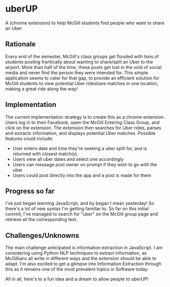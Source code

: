 # uberUP
A (chrome extension) to help McGill students find people who want to share an Uber

## Rationale
Every end of the semester, McGill's class groups get flooded with tons of students posting frantically about wanting to share/split an Uber to the airport. More than half of the time, these posts get lost in the void of social media and never find the person they were intended for. 
This simple application seems to cater for that gap, to provide an efficient solution for McGill students to view potential Uber rideshare matches in one location, making a great ride along the way! 

## Implementation
The current implementation strategy is to create this as a chrome extension. Users log in to their Facebook, open the McGill Entering Class Group, and click on the extension. The extension then searches for Uber rides, parses and extracts information, and displays potential Uber matches. 
Possible features could include: 
* User enters date and time they're seeking a uber split for, and is returned with closest match(s).
* Users view all uber dates and select one accordingly
* Users can message post owner on prompt if they wish to go with the uber 
* Users could post directly into the app and a post is made for them

## Progress so far

I've just began learning JavaScript, and by began I mean yesterday! So there's a lot of new syntax I'm getting familiar to. So far on this initial commit, I've managed to search for "uber" on the McGill group page and retrieve all the corresponding text. 

## Challenges/Unknowns

The main challenge anticipated is information extraction in JavaScript. I am considering using Python NLP techniques to extract information, as McGillians all write in different ways and the extension should be able to adapt. I'm also excited to get a glimpse into Information Extraction through this as it remains one of the most prevalent topics in Software today. 

All in all, here's to a fun idea and a dream to allow people to uberUP! 
